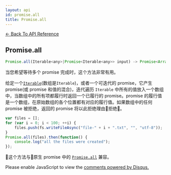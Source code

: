 ```yaml
---
layout: api
id: promise.all
title: Promise.all
---
```



[← Back To API Reference](/bluebird_cn/docs/api-reference.html)
<div class="api-code-section"><markdown>

## Promise.all

```js
Promise.all(Iterable<any>|Promise<Iterable<any>> input) -> Promise<Array<any>>
```

当您希望等待多个 promise 完成时，这个方法非常有用。

给定一个[`Iterable`](https://developer.mozilla.org/en-US/docs/Web/JavaScript/Reference/Iteration_protocols)\(数组是`Iterable`\)，或者一个可迭代的 promise，它产生 promise(或 promise 和值的混合)，迭代遍历 `Iterable` 中所有的值放入一个数组中，当数组中的所有项都履行时返回一个已履行的 promise。promise 的履行值是一个数组，在原始数组的各个位置都有对应的履行值。如果数组中的任何 promise 被拒绝，返回的 promise 将以此拒绝理由拒绝。


```js
var files = [];
for (var i = 0; i < 100; ++i) {
    files.push(fs.writeFileAsync("file-" + i + ".txt", "", "utf-8"));
}
Promise.all(files).then(function() {
    console.log("all the files were created");
});
```

这个方法与原生 promise 中的 [`Promise.all`](https://developer.mozilla.org/en-US/docs/Web/JavaScript/Reference/Global_Objects/Promise/all) 兼容。
</markdown></div>

<div id="disqus_thread"></div>
<script type="text/javascript">
    var disqus_title = "Promise.all";
    var disqus_shortname = "bluebirdjs";
    var disqus_identifier = "disqus-id-promise.all";
    
    (function() {
        var dsq = document.createElement("script"); dsq.type = "text/javascript"; dsq.async = true;
        dsq.src = "//" + disqus_shortname + ".disqus.com/embed.js";
        (document.getElementsByTagName("head")[0] || document.getElementsByTagName("body")[0]).appendChild(dsq);
    })();
</script>
<noscript>Please enable JavaScript to view the <a href="https://disqus.com/?ref_noscript" rel="nofollow">comments powered by Disqus.</a></noscript>
